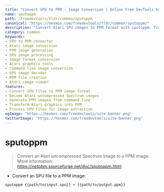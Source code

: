 ```yaml
---
title: "Convert SPU to PPM - Image Conversion | Online Free DevTools by Hexmos"
name: sputoppm
path: /freedevtools/tldr/common/sputoppm
canonical: "https://hexmos.com/freedevtools/tldr/common/sputoppm/"
description: "Convert Atari SPU images to PPM format with sputoppm. Transform your old Atari graphics into a modern image format. Free online tool, no registration required."
category: common
keywords:
- SPU to PPM converter
- Atari image conversion
- PPM image generation
- SPU image processing
- Image format conversion
- Atari graphics tools
- Command line image conversion
- SPU image decoder
- PPM file creation
- Atari image viewer
features:
- Convert SPU files to PPM image format
- Decode Atari uncompressed Spectrum images
- Generate PPM images from command line
- Transform Atari graphics into PPM
- Process SPU files for image extraction
ogImage: "https://hexmos.com/freedevtools/site-banner.png"
twitterImage: "https://hexmos.com/freedevtools/site-banner.png"
---
```


# sputoppm

> Convert an Atari uncompressed Spectrum image to a PPM image.
> More information: <https://netpbm.sourceforge.net/doc/sputoppm.html>.

- Convert an SPU file to a PPM image:

`sputoppm {{path/to/input.spu}} > {{path/to/output.ppm}}`
